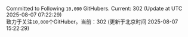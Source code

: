 Committed to Following `10,000` GitHubers. Current: <!-- FOLLOWING_COUNT -->302<!-- FOLLOWING_COUNT --> (Update at UTC <!-- LAST_UPDATED -->2025-08-07 07:22:29<!-- LAST_UPDATED -->)<br>
致力于关注`10,000`个GitHuber。当前：<!-- FOLLOWING_COUNT -->302<!-- FOLLOWING_COUNT --> (更新于北京时间 <!-- LAST_UPDATED_CST -->2025-08-07 15:22:29<!-- LAST_UPDATED_CST -->)
